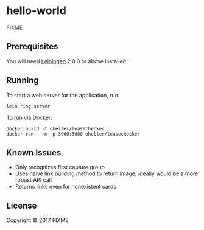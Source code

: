 # hello-world

FIXME

## Prerequisites

You will need [Leiningen][] 2.0.0 or above installed.

[leiningen]: https://github.com/technomancy/leiningen

## Running

To start a web server for the application, run:

    lein ring server

To run via Docker:

	docker build -t oheller/leasechecker .
	docker run --rm -p 3000:3000 oheller/leasechecker
    
## Known Issues

* Only recognizes first capture group
* Uses naive link building method to return image; ideally would be a more robust API call
* Returns links even for nonexistent cards

## License

Copyright © 2017 FIXME
